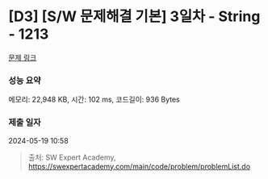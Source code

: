 # [D3] [S/W 문제해결 기본] 3일차 - String - 1213 

[문제 링크](https://swexpertacademy.com/main/code/problem/problemDetail.do?contestProbId=AV14P0c6AAUCFAYi) 

### 성능 요약

메모리: 22,948 KB, 시간: 102 ms, 코드길이: 936 Bytes

### 제출 일자

2024-05-19 10:58



> 출처: SW Expert Academy, https://swexpertacademy.com/main/code/problem/problemList.do